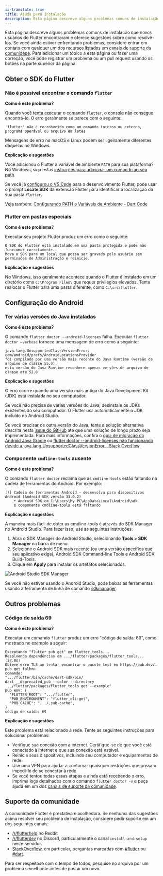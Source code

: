 ```yaml
---
ia-translate: true
title: Ajuda para Instalação
description: Esta página descreve alguns problemas comuns de instalação que novos usuários do Flutter encontraram e oferece sugestões para resolvê-los.
---
```


Esta página descreve alguns problemas comuns de instalação que novos usuários do Flutter encontraram e oferece sugestões sobre como resolvê-los. Se você ainda estiver enfrentando problemas, considere entrar em contato com qualquer um dos recursos listados em [canais de suporte da comunidade][]. Para adicionar um tópico a esta página ou fazer uma correção, você pode registrar um problema ou um pull request usando os botões na parte superior da página.

## Obter o SDK do Flutter

### Não é possível encontrar o comando `flutter`

__Como é este problema?__

Quando você tenta executar o comando `flutter`, o console não consegue encontrá-lo. O erro geralmente se parece com o seguinte:

```plaintext
'flutter' não é reconhecido como um comando interno ou externo, programa operável ou arquivo em lotes
```

Mensagens de erro no macOS e Linux podem ser ligeiramente diferentes daquelas no Windows.

__Explicação e sugestões__

Você adicionou o Flutter à variável de ambiente `PATH` para sua plataforma? No Windows, siga estas [instruções para adicionar um comando ao seu path][windows path].

Se você já [configurou o VS Code][] para o desenvolvimento Flutter, pode usar o prompt **Locate SDK** da extensão Flutter para identificar a localização da sua pasta `flutter`.

Veja também: [Configurando PATH e Variáveis de Ambiente - Dart Code][config path]

### Flutter em pastas especiais

__Como é este problema?__

Executar seu projeto Flutter produz um erro como o seguinte:

```plaintext
O SDK do Flutter está instalado em uma pasta protegida e pode não funcionar corretamente.
Mova o SDK para um local que possa ser gravado pelo usuário sem permissões de Administração e reinicie.
```

__Explicação e sugestões__

No Windows, isso geralmente acontece quando o Flutter é instalado em um diretório como `C:\Program Files\` que requer privilégios elevados. Tente realocar o Flutter para uma pasta diferente, como `C:\src\flutter`.

## Configuração do Android

### Ter várias versões do Java instaladas

__Como é este problema?__

O comando `flutter doctor --android-licenses` falha. Executar `flutter doctor –verbose` fornece uma mensagem de erro como a seguinte:

```plaintext
java.lang.UnsupportedClassVersionError: com/android/prefs/AndroidLocationsProvider 
foi compilado por uma versão mais recente do Java Runtime (versão de arquivo de classe 55.0), 
esta versão do Java Runtime reconhece apenas versões de arquivo de classe até 52.0
```

__Explicação e sugestões__

O erro ocorre quando uma versão mais antiga do Java Development Kit (JDK) está instalada no seu computador.

Se você não precisa de várias versões do Java, desinstale os JDKs existentes do seu computador. O Flutter usa automaticamente o JDK incluído no Android Studio.

Se você precisar de outra versão do Java, tente a solução alternativa descrita nesta [issue do GitHub][java binary path] até que uma solução de longo prazo seja implementada. Para mais informações, confira o [guia de migração do Android Java Gradle][] ou [flutter doctor --android-licenses não funcionando devido a java.lang.UnsupportedClassVersionError - Stack Overflow][so java version].

### Componente `cmdline-tools` ausente

__Como é este problema?__

O comando `flutter doctor` reclama que as `cmdline-tools` estão faltando na cadeia de ferramentas do Android. Por exemplo:

```plaintext noHighlight
[!] Cadeia de ferramentas Android - desenvolva para dispositivos Android (Android SDK versão 33.0.2)
    • Android SDK em C:\Users\My PC\AppData\Local\Android\sdk
    X componente cmdline-tools está faltando
```

__Explicação e sugestões__

A maneira mais fácil de obter as cmdline-tools é através do SDK Manager no Android Studio. Para fazer isso, use as seguintes instruções:

1.  Abra o SDK Manager do Android Studio, selecionando **Tools > SDK Manager** na barra de menu.
2.  Selecione o Android SDK mais recente (ou uma versão específica que seu aplicativo exige), Android SDK Command-line Tools e Android SDK Build-Tools.
3.  Clique em **Apply** para instalar os artefatos selecionados.

![Android Studio SDK Manager](/assets/images/docs/get-started/install_android_tools.png)

Se você não estiver usando o Android Studio, pode baixar as ferramentas usando a ferramenta de linha de comando [sdkmanager][].

## Outros problemas

### Código de saída 69

__Como é este problema?__

Executar um comando `flutter` produz um erro "código de saída: 69", como mostrado no exemplo a seguir:

```plaintext
Executando "flutter pub get" em flutter_tools...
Resolvendo dependências em .../flutter/packages/flutter_tools... (28.0s)
Obteve erro TLS ao tentar encontrar o pacote test em https://pub.dev/.
pub get falhou
comando:
".../flutter/bin/cache/dart-sdk/bin/
dart __deprecated_pub --color --directory
.../flutter/packages/flutter_tools get --example"
pub env: {
  "FLUTTER_ROOT": ".../flutter",
  "PUB_ENVIRONMENT": "flutter_cli:get",
  "PUB_CACHE": ".../.pub-cache",
}
código de saída: 69
```

__Explicação e sugestões__

Este problema está relacionado à rede. Tente as seguintes instruções para solucionar problemas:

*   Verifique sua conexão com a internet. Certifique-se de que você está conectado à internet e que sua conexão está estável.
*   Reinicie seus dispositivos, incluindo seu computador e equipamentos de rede.
*   Use uma VPN para ajudar a contornar quaisquer restrições que possam impedi-lo de se conectar à rede.
*   Se você tentou todas essas etapas e ainda está recebendo o erro, imprima logs detalhados com o comando `flutter doctor -v` e peça ajuda em um dos [canais de suporte da comunidade][].

## Suporte da comunidade

A comunidade Flutter é prestativa e acolhedora. Se nenhuma das sugestões acima resolver seu problema de instalação, considere pedir suporte em um dos seguintes canais:

*   [/r/flutterhelp](https://www.reddit.com/r/flutterhelp/) no Reddit
*   [/r/flutterdev](https://discord.gg/rflutterdev) no Discord, particularmente o canal `install-and-setup` neste servidor.
*   [StackOverflow][], em particular, perguntas marcadas com [#flutter][] ou [#dart][].

Para ser respeitoso com o tempo de todos, pesquise no arquivo por um problema semelhante antes de postar um novo.

[StackOverflow]: {{site.so}}
[#dart]: {{site.so}}/questions/tagged/dart
[#flutter]: {{site.so}}/questions/tagged/flutter
[guia de migração do Android Java Gradle]: /release/breaking-changes/android-java-gradle-migration-guide
[canais de suporte da comunidade]: #community-support
[java binary path]: {{site.repo.flutter}}/issues/106416#issuecomment-1522198064
[so java version]: {{site.so}}/questions/75328050/
[configurou o VS Code]: /get-started/editor
[config path]: https://dartcode.org/docs/configuring-path-and-environment-variables/
[sdkmanager]: {{site.android-dev}}/studio/command-line/sdkmanager
[windows path]: https://www.wikihow.com/Change-the-PATH-Environment-Variable-on-Windows
